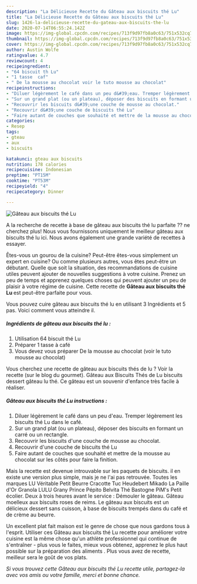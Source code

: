 ```yaml
---
description: "La Délicieuse Recette du Gâteau aux biscuits thé Lu"
title: "La Délicieuse Recette du Gâteau aux biscuits thé Lu"
slug: 1426-la-delicieuse-recette-du-gateau-aux-biscuits-the-lu
date: 2020-07-14T06:55:24.142Z
image: https://img-global.cpcdn.com/recipes/713f9d97fb8a0c63/751x532cq70/gateau-aux-biscuits-the-lu-photo-principale-de-la-recette.jpg
thumbnail: https://img-global.cpcdn.com/recipes/713f9d97fb8a0c63/751x532cq70/gateau-aux-biscuits-the-lu-photo-principale-de-la-recette.jpg
cover: https://img-global.cpcdn.com/recipes/713f9d97fb8a0c63/751x532cq70/gateau-aux-biscuits-the-lu-photo-principale-de-la-recette.jpg
author: Austin Wolfe
ratingvalue: 4.7
reviewcount: 4
recipeingredient:
- "64 biscuit th Lu"
- "1 tasse  caf"
- " De la mousse au chocolat voir le tuto mousse au chocolat"
recipeinstructions:
- "Diluer légèrement le café dans un peu d&#39;eau. Tremper légèrement les biscuits thé Lu dans le café."
- "Sur un grand plat (ou un plateau), déposer des biscuits en formant un carré ou un rectangle."
- "Recouvrir les biscuits d&#39;une couche de mousse au chocolat."
- "Recouvrir d&#39;une couche de biscuits thé Lu"
- "Faire autant de couches que souhaité et mettre de la mousse au chocolat sur les côtés pour faire la finition."
categories:
- Resep
tags:
- gteau
- aux
- biscuits

katakunci: gteau aux biscuits 
nutrition: 178 calories
recipecuisine: Indonesian
preptime: "PT15M"
cooktime: "PT53M"
recipeyield: "4"
recipecategory: Dinner

---
```



![Gâteau aux biscuits thé Lu](https://img-global.cpcdn.com/recipes/713f9d97fb8a0c63/751x532cq70/gateau-aux-biscuits-the-lu-photo-principale-de-la-recette.jpg)

A la recherche de recette à base de gâteau aux biscuits thé lu parfaite ?? ne cherchez plus! Nous vous fournissons uniquement le meilleur gâteau aux biscuits thé lu ici. Nous avons également une grande variété de recettes à essayer.

Êtes-vous un gourou de la cuisine? Peut-être êtes-vous simplement un expert en cuisine? Ou comme plusieurs autres, vous êtes peut-être un débutant. Quelle que soit la situation, des recommandations de cuisine utiles peuvent ajouter de nouvelles suggestions à votre cuisine. Prenez un peu de temps et apprenez quelques choses qui peuvent ajouter un peu de plaisir à votre régime de cuisine. Cette recette de <strong> Gâteau aux biscuits thé Lu </strong> est peut-être parfaite pour vous.

<!--inarticleads1-->

Vous pouvez cuire gâteau aux biscuits thé lu en utilisant 3 Ingrédients et 5 pas. Voici comment vous atteindre il.

##### Ingrédients de gâteau aux biscuits thé lu :

1. Utilisation 64 biscuit thé Lu
1. Préparer 1 tasse à café
1. Vous devez vous préparer  De la mousse au chocolat (voir le tuto mousse au chocolat)


Vous cherchez une recette de gâteau aux biscuits thés de lu ? Voir la recette (sur le blog du gourmet). Gâteau aux Biscuits Thés de Lu biscuits dessert gâteau lu thé. Ce gâteau est un souvenir d&#39;enfance très facile à réaliser. 

<!--inarticleads2-->

##### Gâteau aux biscuits thé Lu instructions :

1. Diluer légèrement le café dans un peu d&#39;eau. Tremper légèrement les biscuits thé Lu dans le café.
1. Sur un grand plat (ou un plateau), déposer des biscuits en formant un carré ou un rectangle.
1. Recouvrir les biscuits d&#39;une couche de mousse au chocolat.
1. Recouvrir d&#39;une couche de biscuits thé Lu
1. Faire autant de couches que souhaité et mettre de la mousse au chocolat sur les côtés pour faire la finition.


Mais la recette est devenue introuvable sur les paquets de biscuits. il en existe une version plus simple, mais je ne l&#39;ai pas retrouvée. Toutes les marques LU Véritable Petit Beurre Cracotte Tuc Heudebert Mikado La Paille d&#39;Or Granola LULU Grany Prince Pépito Belvita Thé Bastogne PiM&#39;s Petit écolier. Deux à trois heures avant le service : Démouler le gâteau. Gâteau moelleux aux biscuits roses de reims. Le gâteau aux biscuits est un délicieux dessert sans cuisson, à base de biscuits trempés dans du café et de crème au beurre. 

<!--inarticleads1-->

<p>
Un excellent plat fait maison est le genre de chose que nous gardons tous à l'esprit. Utiliser ces Gâteau aux biscuits thé Lu recette pour améliorer votre cuisine est la même chose qu'un athlète professionnel qui continue de s'entraîner - plus vous le faites, mieux vous obtenez, apprenez le plus haut possible sur la préparation des aliments . Plus vous avez de recette, meilleur sera le goût de vos plats.
</p>

<p>
<i>Si vous trouvez cette Gâteau aux biscuits thé Lu recette utile, partagez-la avec vos amis ou votre famille, merci et bonne chance.</i>
</p>
